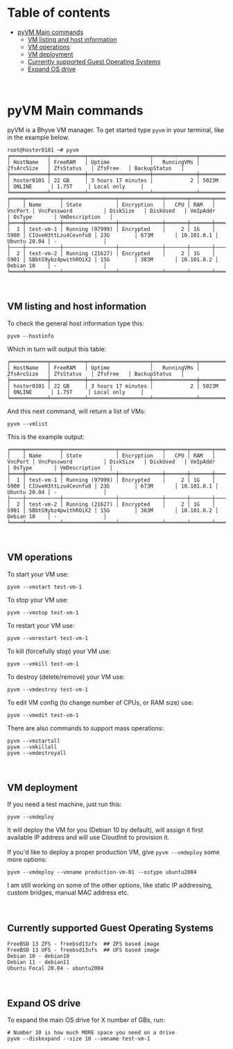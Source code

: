 # Table of contents
- [pyVM Main commands](#pyvm-main-commands)
  * [VM listing and host information](#vm-listing-and-host-information)
  * [VM operations](#vm-operations)
  * [VM deployment](#vm-deployment)
  * [Currently supported Guest Operating Systems](#currently-supported-guest-operating-systems)
  * [Expand OS drive](#expand-os-drive)

<br>

# pyVM Main commands
pyVM is a Bhyve VM manager. To get started type ```pyvm``` in your terminal, like in the example below.
```
root@hoster0101 ~# pyvm
╒════════════╤═══════════╤════════════════════╤══════════════╤══════════════╤═════════════╤═══════════╤════════════════╕
│ HostName   │ FreeRAM   │ Uptime             │   RunningVMs │ ZfsArcSize   │ ZfsStatus   │ ZfsFree   │ BackupStatus   │
╞════════════╪═══════════╪════════════════════╪══════════════╪══════════════╪═════════════╪═══════════╪════════════════╡
│ hoster0101 │ 22 GB     │ 3 hours 17 minutes │            2 │ 5023M        │ ONLINE      │ 1.75T     │ Local only     │
╘════════════╧═══════════╧════════════════════╧══════════════╧══════════════╧═════════════╧═══════════╧════════════════╛
╒════╤═══════════╤═════════════════╤══════════════╤═══════╤═══════╤═══════════╤══════════════════════╤════════════╤════════════╤════════════╤══════════════╤═════════════════╕
│    │ Name      │ State           │ Encryption   │   CPU │ RAM   │   VncPort │ VncPassword          │ DiskSize   │ DiskUsed   │ VmIpAddr   │ OsType       │ VmDescription   │
╞════╪═══════════╪═════════════════╪══════════════╪═══════╪═══════╪═══════════╪══════════════════════╪════════════╪════════════╪════════════╪══════════════╪═════════════════╡
│  1 │ test-vm-1 │ Running (97999) │ Encrypted    │     2 │ 1G    │      5900 │ CIUveH3ttLzu4Cevnfu8 │ 23G        │ 673M       │ 10.101.0.1 │ Ubuntu 20.04 │ -               │
├────┼───────────┼─────────────────┼──────────────┼───────┼───────┼───────────┼──────────────────────┼────────────┼────────────┼────────────┼──────────────┼─────────────────┤
│  2 │ test-vm-2 │ Running (21627) │ Encrypted    │     2 │ 1G    │      5901 │ SBbtG9ybz4pwithROiX2 │ 15G        │ 383M       │ 10.101.0.2 │ Debian 10    │ -               │
╘════╧═══════════╧═════════════════╧══════════════╧═══════╧═══════╧═══════════╧══════════════════════╧════════════╧════════════╧════════════╧══════════════╧═════════════════╛

```

<br>

## VM listing and host information
To check the general host information type this:
```
pyvm --hostinfo
```
Which in turn will output this table:
```
╒════════════╤═══════════╤════════════════════╤══════════════╤══════════════╤═════════════╤═══════════╤════════════════╕
│ HostName   │ FreeRAM   │ Uptime             │   RunningVMs │ ZfsArcSize   │ ZfsStatus   │ ZfsFree   │ BackupStatus   │
╞════════════╪═══════════╪════════════════════╪══════════════╪══════════════╪═════════════╪═══════════╪════════════════╡
│ hoster0101 │ 22 GB     │ 3 hours 17 minutes │            2 │ 5023M        │ ONLINE      │ 1.75T     │ Local only     │
╘════════════╧═══════════╧════════════════════╧══════════════╧══════════════╧═════════════╧═══════════╧════════════════╛
```
And this next command, will return a list of VMs:
```
pyvm --vmlist
```
This is the example output:
```
╒════╤═══════════╤═════════════════╤══════════════╤═══════╤═══════╤═══════════╤══════════════════════╤════════════╤════════════╤════════════╤══════════════╤═════════════════╕
│    │ Name      │ State           │ Encryption   │   CPU │ RAM   │   VncPort │ VncPassword          │ DiskSize   │ DiskUsed   │ VmIpAddr   │ OsType       │ VmDescription   │
╞════╪═══════════╪═════════════════╪══════════════╪═══════╪═══════╪═══════════╪══════════════════════╪════════════╪════════════╪════════════╪══════════════╪═════════════════╡
│  1 │ test-vm-1 │ Running (97999) │ Encrypted    │     2 │ 1G    │      5900 │ CIUveH3ttLzu4Cevnfu8 │ 23G        │ 673M       │ 10.101.0.1 │ Ubuntu 20.04 │ -               │
├────┼───────────┼─────────────────┼──────────────┼───────┼───────┼───────────┼──────────────────────┼────────────┼────────────┼────────────┼──────────────┼─────────────────┤
│  2 │ test-vm-2 │ Running (21627) │ Encrypted    │     2 │ 1G    │      5901 │ SBbtG9ybz4pwithROiX2 │ 15G        │ 383M       │ 10.101.0.2 │ Debian 10    │ -               │
╘════╧═══════════╧═════════════════╧══════════════╧═══════╧═══════╧═══════════╧══════════════════════╧════════════╧════════════╧════════════╧══════════════╧═════════════════╛
```

<br>

## VM operations
To start your VM use:
```
pyvm --vmstart test-vm-1
```
To stop your VM use:
```
pyvm --vmstop test-vm-1
```
To restart your VM use:
```
pyvm --vmrestart test-vm-1
```
To kill (forcefully stop) your VM use:
```
pyvm --vmkill test-vm-1
```
To destroy (delete/remove) your VM use:
```
pyvm --vmdestroy test-vm-1
```
To edit VM config (to change number of CPUs, or RAM size) use:
```
pyvm --vmedit test-vm-1
```
There are also commands to support mass operations:
```
pyvm --vmstartall
pyvm --vmkillall
pyvm --vmdestroyall
```

<br>

## VM deployment
If you need a test machine, just run this:
```
pyvm --vmdeploy
```
It will deploy the VM for you (Debian 10 by default), will assign it first available IP address and will use CloudInit to provision it.<br><br>
If you'd like to deploy a proper production VM, give ```pyvm --vmdeploy``` some more options:
```
pyvm --vmdeploy --vmname production-vm-01 --ostype ubuntu2004
```
I am still working on some of the other options, like static IP addressing, custom bridges, manual MAC address etc.<br>

<br>

## Currently supported Guest Operating Systems
```
FreeBSD 13 ZFS - freebsd13zfs  ## ZFS based image
FreeBSD 13 UFS - freebsd13ufs  ## UFS based image
Debian 10 - debian10
Debian 11 - debian11
Ubuntu Focal 20.04 - ubuntu2004
```

<br>

## Expand OS drive
To expand the main OS drive for X number of GBs, run:
```
# Number 10 is how much MORE space you need on a drive
pyvm --diskexpand --size 10 --vmname test-vm-1
```
